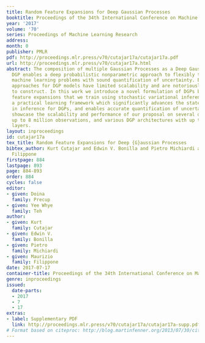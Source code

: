 ```yaml
---
title: Random Feature Expansions for Deep Gaussian Processes
booktitle: Proceedings of the 34th International Conference on Machine Learning
year: '2017'
volume: '70'
series: Proceedings of Machine Learning Research
address: 
month: 0
publisher: PMLR
pdf: http://proceedings.mlr.press/v70/cutajar17a/cutajar17a.pdf
url: http://proceedings.mlr.press/v70/cutajar17a.html
abstract: The composition of multiple Gaussian Processes as a Deep Gaussian Process
  DGP enables a deep probabilistic nonparametric approach to flexibly tackle complex
  machine learning problems with sound quantification of uncertainty. Existing inference
  approaches for DGP models have limited scalability and are notoriously cumbersome
  to construct. In this work we introduce a novel formulation of DGPs based on random
  feature expansions that we train using stochastic variational inference. This yields
  a practical learning framework which significantly advances the state-of-the-art
  in inference for DGPs, and enables accurate quantification of uncertainty. We extensively
  showcase the scalability and performance of our proposal on several datasets with
  up to 8 million observations, and various DGP architectures with up to 30 hidden
  layers.
layout: inproceedings
id: cutajar17a
tex_title: Random Feature Expansions for Deep {G}aussian Processes
bibtex_author: Kurt Cutajar and Edwin V. Bonilla and Pietro Michiardi and Maurizio
  Filippone
firstpage: 884
lastpage: 893
page: 884-893
order: 884
cycles: false
editor:
- given: Doina
  family: Precup
- given: Yee Whye
  family: Teh
author:
- given: Kurt
  family: Cutajar
- given: Edwin V.
  family: Bonilla
- given: Pietro
  family: Michiardi
- given: Maurizio
  family: Filippone
date: 2017-07-17
container-title: Proceedings of the 34th International Conference on Machine Learning
genre: inproceedings
issued:
  date-parts:
  - 2017
  - 7
  - 17
extras:
- label: Supplementary PDF
  link: http://proceedings.mlr.press/v70/cutajar17a/cutajar17a-supp.pdf
# Format based on citeproc: http://blog.martinfenner.org/2013/07/30/citeproc-yaml-for-bibliographies/
---
```

